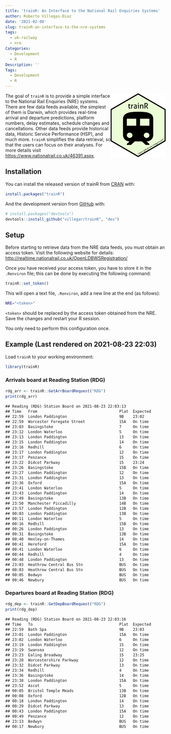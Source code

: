 ```yaml
---
title: 'trainR: An Interface to the National Rail Enquiries Systems'
author: Roberto Villegas-Diaz
date: '2021-02-08'
slug: trainR-an-interface-to-the-nre-systems
tags:
  - uk-railway
  - nre
Categories:
  - Development
  - R
Description: ''
Tags:
  - Development
  - R
---
```


<img src="https://raw.githubusercontent.com/villegar/trainR/main/inst/images/logo.png" alt="logo" align="right" height=200px/>

The goal of `trainR` is to provide a simple interface to the 
National Rail Enquiries (NRE) systems. There are few data feeds 
available, the simplest of them is Darwin, which provides real-time 
arrival and departure predictions, platform numbers, delay estimates, 
schedule changes and cancellations. Other data feeds provide historical 
data, Historic Service Performance (HSP), and much more. `trainR` 
simplifies the data retrieval, so that the users can focus on their 
analyses. For more details visit 
https://www.nationalrail.co.uk/46391.aspx.

## Installation

You can install the released version of trainR from [CRAN](https://CRAN.R-project.org) with:

``` r
install.packages("trainR")
```

And the development version from [GitHub](https://github.com/) with:

``` r
# install.packages("devtools")
devtools::install_github("villegar/trainR", "dev")
```

## Setup
Before starting to retrieve data from the NRE data feeds, you must obtain an access token. 
Visit the following website for details: http://realtime.nationalrail.co.uk/OpenLDBWSRegistration/

Once you have received your access token, you have to store it in the `.Renviron` file; this can be 
done by executing the following command:


```r
trainR::set_token()
```

This will open a text file, `.Renviron`, add a new line at the end (as follows):

```bash
NRE="<token>"
```

`<token>` should be replaced by the access token obtained from the NRE. Save the changes and restart 
your R session.

You only need to perform this configuration once.

## Example (Last rendered on 2021-08-23 22:03)

Load `trainR` to your working environment:

```r
library(trainR)
```

### Arrivals board at Reading Station (RDG)


```r
rdg_arr <- trainR::GetArrBoardRequest("RDG")
print(rdg_arr)
```

```
## Reading (RDG) Station Board on 2021-08-23 22:03:13
## Time   From                                    Plat  Expected
## 22:59  London Paddington                       9B    23:02
## 22:59  Worcester Foregate Street               15A   On time
## 23:03  Basingstoke                             7     On time
## 23:12  London Waterloo                         5     On time
## 23:13  London Paddington                       13    On time
## 23:15  London Paddington                       14    On time
## 23:16  Redhill                                 6     On time
## 23:17  London Paddington                       12    On time
## 23:17  Penzance                                15    On time
## 23:22  Didcot Parkway                          15    23:24
## 23:26  Basingstoke                             15B   On time
## 23:27  London Paddington                       12    On time
## 23:31  London Paddington                       13    On time
## 23:36  Oxford                                  15A   On time
## 23:41  London Waterloo                         5     On time
## 23:43  London Paddington                       14    On time
## 23:49  Basingstoke                             13B   On time
## 23:50  Manchester Piccadilly                   14B   On time
## 23:57  London Paddington                       12B   On time
## 00:03  London Paddington                       13B   On time
## 00:11  London Waterloo                         5     On time
## 00:16  Redhill                                 15B   On time
## 00:26  London Paddington                       13    On time
## 00:31  Basingstoke                             13B   On time
## 00:40  Henley-on-Thames                        14    On time
## 00:41  Hereford                                15A   On time
## 00:41  London Waterloo                         6     On time
## 00:44  Redhill                                 4     On time
## 00:48  London Paddington                       13    On time
## 23:03  Heathrow Central Bus Stn                BUS   On time
## 00:03  Heathrow Central Bus Stn                BUS   On time
## 00:05  Bedwyn                                  BUS   On time
## 00:46  Newbury                                 BUS   On time
```

### Departures board at Reading Station (RDG)


```r
rdg_dep <- trainR::GetDepBoardRequest("RDG")
print(rdg_dep)
```

```
## Reading (RDG) Station Board on 2021-08-23 22:03:16
## Time   To                                      Plat  Expected
## 22:59  Bath Spa                                9B    23:03
## 23:01  London Paddington                       15A   On time
## 23:02  London Waterloo                         6     On time
## 23:19  London Paddington                       15    On time
## 23:19  Swansea                                 12    On time
## 23:23  Ealing Broadway                         15    23:25
## 23:28  Worcestershire Parkway                  12    On time
## 23:32  Didcot Parkway                          13    On time
## 23:34  Redhill                                 4     On time
## 23:36  Basingstoke                             14    On time
## 23:38  London Paddington                       15A   On time
## 23:52  Ascot                                   5     On time
## 00:05  Bristol Temple Meads                    13B   On time
## 00:08  Oxford                                  12B   On time
## 00:18  London Paddington                       14    On time
## 00:29  Didcot Parkway                          13    On time
## 00:43  London Paddington                       15A   On time
## 00:49  Penzance                                12    On time
## 23:13  Bedwyn                                  BUS   On time
## 00:17  Newbury                                 BUS   On time
```
